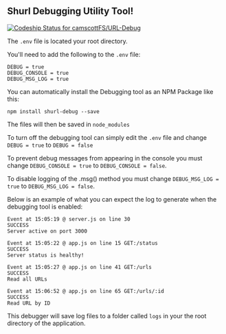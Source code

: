 ## Shurl Debugging Utility Tool!

[ ![Codeship Status for camscottFS/URL-Debug](https://app.codeship.com/projects/a676aff0-efc5-0134-815f-56272b961867/status?branch=master)](https://app.codeship.com/projects/208917)

The ```.env``` file is located your root directory.

You'll need to add the following to the ```.env``` file:

```
DEBUG = true
DEBUG_CONSOLE = true
DEBUG_MSG_LOG = true
```

You can automatically install the Debugging tool as an NPM Package like this:

```
npm install shurl-debug --save
```

The files will then be saved in ```node_modules```

To turn off the debugging tool can simply edit the ```.env``` file and change  ```DEBUG = true``` to ```DEBUG = false```

To prevent debug messages from appearing in the console you must change ```DEBUG_CONSOLE = true``` to ```DEBUG_CONSOLE = false```.

To disable logging of the .msg() method you must change ```DEBUG_MSG_LOG = true``` to  ```DEBUG_MSG_LOG = false```.

Below is an example of what you can expect the log to generate when the debugging tool is enabled:

```
Event at 15:05:19 @ server.js on line 30
SUCCESS
Server active on port 3000

Event at 15:05:22 @ app.js on line 15 GET:/status
SUCCESS
Server status is healthy!

Event at 15:05:27 @ app.js on line 41 GET:/urls
SUCCESS
Read all URLs

Event at 15:06:52 @ app.js on line 65 GET:/urls/:id
SUCCESS
Read URL by ID
```

This debugger will save log files to a folder called ```logs``` in your the root directory of the application.
